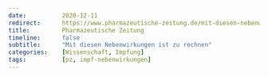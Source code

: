 ```yaml
---
date:          2020-12-11
redirect:      https://www.pharmazeutische-zeitung.de/mit-diesen-nebenwirkungen-ist-zu-rechnen-122462/
title:         Pharmazeutische Zeitung
timeline:      false
subtitle:      "Mit diesen Nebenwirkungen ist zu rechnen"
categories:    [Wissenschaft, Impfung]
tags:          [pz, impf-nebenwirkungen]
---
```


